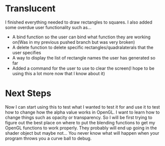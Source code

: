 # Translucent

I finished everything needed to draw rectangles to squares. I also added some overdue user functionality such as...
- A bind function so the user can bind what function they are working on(Was in my previous pushed branch but was very broken)
- A delete function to delete specific rectangles/quadralaterals that the user specifies
- A way to display the list of rectangle names the user has generated so far
- Added a command for the user to use to clear the screen(I hope to be using this a lot more now that I know about it)

# Next Steps
Now I can start using this to test what I wanted to test it for and use it to test how to change how the alpha value works in OpenGL. I want to learn how to change things such as opacity or transparency. So I will be first trying to figure out the best place on where to put the blending functions to get my OpenGL functions to work properly. They probably will end up going in the shader object but maybe not... You never know what will happen when your program throws you a curve ball to debug.
